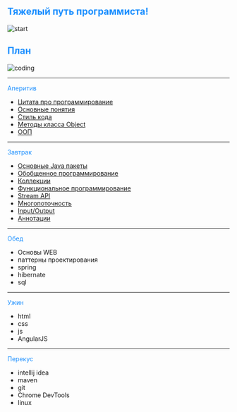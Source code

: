 ## <span style="color: #1E90FF">Тяжелый путь программиста!</span>
![start](https://www.sb.by/upload/iblock/0e3/0e3befde3b6b9a77004fb61175a120a4.jpg)

## <span style="color: #1E90FF">План</span>
![coding](https://ug.ru/wp-content/uploads/2020/05/programmirovanie.jpg)

---
<span style="color: #1E90FF">Аперитив</span>
* [Цитата про программирование](QuoteInfo.md)
* [Основные понятия](BasicInfo.md)
* [Стиль кода](StyleInfo.md)
* [Методы класса Object](ObjectInfo.md)
* [ООП](OOPInfo.md)
---
<span style="color: #1E90FF">Завтрак</span>
* [Основные Java пакеты](PackageInfo.md)
* [Обобщенное программирование](GenericsInfo.md)
* [Коллекции](CollectionInfo.md)
* [Функциональное программирование](LambdaInfo.md)
* [Stream API](StreamInfo.md)
* [Многопоточность](MultithreadInfo.md)
* [Input/Output](IOInfo.md)
* [Аннотации](AnnotationInfo.md)
---
<span style="color: #1E90FF">Обед</span>
* Основы WEB
* паттерны проектирования
* spring
* hibernate
* sql
---
<span style="color: #1E90FF">Ужин</span>
* html
* css
* js
* AngularJS
---
<span style="color: #1E90FF">Перекус</span>
* intellij idea
* maven
* git
* Chrome DevTools
* linux